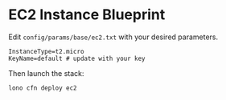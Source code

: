 # EC2 Instance Blueprint

Edit `config/params/base/ec2.txt` with your desired parameters.

    InstanceType=t2.micro
    KeyName=default # update with your key

Then launch the stack:

    lono cfn deploy ec2
